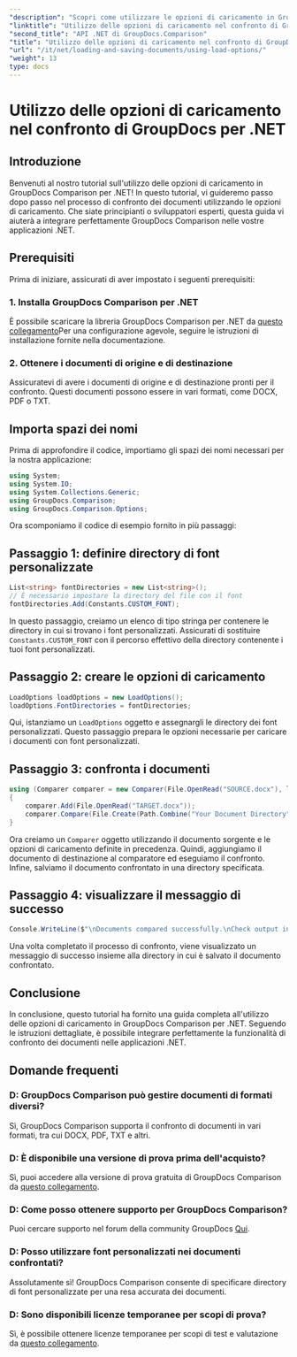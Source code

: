 ```yaml
---
"description": "Scopri come utilizzare le opzioni di caricamento in GroupDocs Comparison per .NET per confrontare senza problemi documenti con font personalizzati."
"linktitle": "Utilizzo delle opzioni di caricamento nel confronto di GroupDocs per .NET"
"second_title": "API .NET di GroupDocs.Comparison"
"title": "Utilizzo delle opzioni di caricamento nel confronto di GroupDocs per .NET"
"url": "/it/net/loading-and-saving-documents/using-load-options/"
"weight": 13
type: docs
---
```

# Utilizzo delle opzioni di caricamento nel confronto di GroupDocs per .NET

## Introduzione
Benvenuti al nostro tutorial sull'utilizzo delle opzioni di caricamento in GroupDocs Comparison per .NET! In questo tutorial, vi guideremo passo dopo passo nel processo di confronto dei documenti utilizzando le opzioni di caricamento. Che siate principianti o sviluppatori esperti, questa guida vi aiuterà a integrare perfettamente GroupDocs Comparison nelle vostre applicazioni .NET.
## Prerequisiti
Prima di iniziare, assicurati di aver impostato i seguenti prerequisiti:
### 1. Installa GroupDocs Comparison per .NET
È possibile scaricare la libreria GroupDocs Comparison per .NET da [questo collegamento](https://releases.groupdocs.com/comparison/net/)Per una configurazione agevole, seguire le istruzioni di installazione fornite nella documentazione.
### 2. Ottenere i documenti di origine e di destinazione
Assicuratevi di avere i documenti di origine e di destinazione pronti per il confronto. Questi documenti possono essere in vari formati, come DOCX, PDF o TXT.
## Importa spazi dei nomi
Prima di approfondire il codice, importiamo gli spazi dei nomi necessari per la nostra applicazione:
```csharp
using System;
using System.IO;
using System.Collections.Generic;
using GroupDocs.Comparison;
using GroupDocs.Comparison.Options;
```
Ora scomponiamo il codice di esempio fornito in più passaggi:
## Passaggio 1: definire directory di font personalizzate
```csharp
List<string> fontDirectories = new List<string>();
// È necessario impostare la directory del file con il font
fontDirectories.Add(Constants.CUSTOM_FONT);
```
In questo passaggio, creiamo un elenco di tipo stringa per contenere le directory in cui si trovano i font personalizzati. Assicurati di sostituire `Constants.CUSTOM_FONT` con il percorso effettivo della directory contenente i tuoi font personalizzati.
## Passaggio 2: creare le opzioni di caricamento
```csharp
LoadOptions loadOptions = new LoadOptions();
loadOptions.FontDirectories = fontDirectories;
```
Qui, istanziamo un `LoadOptions` oggetto e assegnargli le directory dei font personalizzati. Questo passaggio prepara le opzioni necessarie per caricare i documenti con font personalizzati.
## Passaggio 3: confronta i documenti
```csharp
using (Comparer comparer = new Comparer(File.OpenRead("SOURCE.docx"), loadOptions))
{
    comparer.Add(File.OpenRead("TARGET.docx"));
    comparer.Compare(File.Create(Path.Combine("Your Document Directory", "RESULT.docx")));
}
```
Ora creiamo un `Comparer` oggetto utilizzando il documento sorgente e le opzioni di caricamento definite in precedenza. Quindi, aggiungiamo il documento di destinazione al comparatore ed eseguiamo il confronto. Infine, salviamo il documento confrontato in una directory specificata.
## Passaggio 4: visualizzare il messaggio di successo
```csharp
Console.WriteLine($"\nDocuments compared successfully.\nCheck output in {Directory.GetCurrentDirectory()}.");
```
Una volta completato il processo di confronto, viene visualizzato un messaggio di successo insieme alla directory in cui è salvato il documento confrontato.
## Conclusione
In conclusione, questo tutorial ha fornito una guida completa all'utilizzo delle opzioni di caricamento in GroupDocs Comparison per .NET. Seguendo le istruzioni dettagliate, è possibile integrare perfettamente la funzionalità di confronto dei documenti nelle applicazioni .NET.
## Domande frequenti
### D: GroupDocs Comparison può gestire documenti di formati diversi?
Sì, GroupDocs Comparison supporta il confronto di documenti in vari formati, tra cui DOCX, PDF, TXT e altri.
### D: È disponibile una versione di prova prima dell'acquisto?
Sì, puoi accedere alla versione di prova gratuita di GroupDocs Comparison da [questo collegamento](https://releases.groupdocs.com/).
### D: Come posso ottenere supporto per GroupDocs Comparison?
Puoi cercare supporto nel forum della community GroupDocs [Qui](https://forum.groupdocs.com/c/comparison/12).
### D: Posso utilizzare font personalizzati nei documenti confrontati?
Assolutamente sì! GroupDocs Comparison consente di specificare directory di font personalizzate per una resa accurata dei documenti.
### D: Sono disponibili licenze temporanee per scopi di prova?
Sì, è possibile ottenere licenze temporanee per scopi di test e valutazione da [questo collegamento](https://purchase.groupdocs.com/temporary-license/).